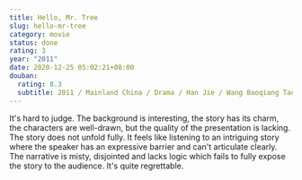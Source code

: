 ```yaml
---
title: Hello, Mr. Tree
slug: hello-mr-tree
category: movie
status: done
rating: 3
year: "2011"
date: 2020-12-25 05:02:21+08:00
douban:
  rating: 8.3
  subtitle: 2011 / Mainland China / Drama / Han Jie / Wang Baoqiang Tan Zhuo
---
```


It's hard to judge. The background is interesting, the story has its charm, the characters are well-drawn, but the quality of the presentation is lacking. The story does not unfold fully. It feels like listening to an intriguing story where the speaker has an expressive barrier and can't articulate clearly. The narrative is misty, disjointed and lacks logic which fails to fully expose the story to the audience. It's quite regrettable.
